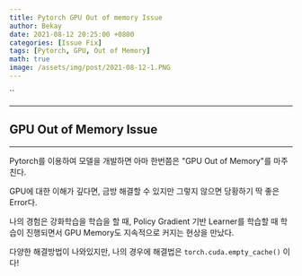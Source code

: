 ```yaml
---
title: Pytorch GPU Out of memory Issue
author: Bekay
date: 2021-08-12 20:25:00 +0800
categories: [Issue Fix]
tags: [Pytorch, GPU, Out of Memory]
math: true
image: /assets/img/post/2021-08-12-1.PNG
---
```

``

---
## GPU Out of Memory Issue
---
Pytorch를 이용하여 모델을 개발하면 아마 한번쯤은 "GPU Out of Memory"를 마주친다.  

GPU에 대한 이해가 깊다면, 금방 해결할 수 있지만 그렇지 않으면 당황하기 딱 좋은 Error다.  

나의 경험은 강화학습을 학습을 할 때, Policy Gradient 기반 Learner를 학습할 때 학습이 진행되면서 GPU Memory도 지속적으로 커지는 현상을 만났다.

다양한 해결방법이 나와있지만, 나의 경우에 해결법은 `torch.cuda.empty_cache()` 이다!


<script src="https://gist.github.com/BekayKang/38b3226a999db4a52ba0a8715b333898.js"></script>
